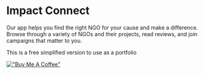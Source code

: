 
# Impact Connect

Our app helps you find the right NGO for your cause and make a difference. Browse through a variety of NGOs and their projects, read reviews, and join campaigns that matter to you.

This is a free simplified version to use as a portfolio


[!["Buy Me A Coffee"](https://www.buymeacoffee.com/assets/img/custom_images/orange_img.png)](https://www.buymeacoffee.com/mateussiil)


